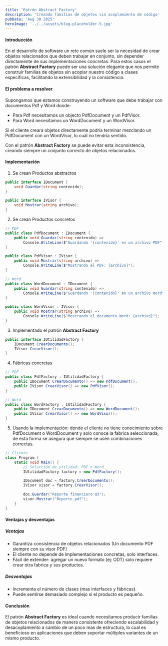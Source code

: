 ```yaml
---
title: 'Patrón Abstract Factory'
description: 'Creando familias de objetos sin acoplamiento de código'
pubDate: 'Aug 30 2025'
heroImage: '../../assets/blog-placeholder-5.jpg'
---
```


#### Introducción
En el desarrollo de software un reto común suele ser la necesidad de crear objetos relacionados que deben trabajar en conjunto, sin depender directamente de sus implementaciones concretas. Para estos casos el patrón **Abstract Factory** puede ser una solución elegante que nos permite construir familias de objetos sin acoplar nuestro código a clases específicas, facilitando la extensibilidad y la consistencia.

#### El problema a resolver
Supongamos que estamos construyendo un software que debe trabajar con documentos Pdf y Word donde:

- Para Pdf necesitamos un objecto PdfDocument y un PdfVisor.
- Para Word necesitamos un WordDocument y un WordVisor.

Si el cliente creara objetos directamente podría terminar mezclando un PdfDocument con un WordVisor, lo cual no tendría sentido.

Con el patrón **Abstract Factory** se puede evitar esta inconsistencia, creando siempre un conjunto correcto de objetos relacionados.

#### Implementación
1. Se crean Productos abstractos
```csharp
public interface IDocument {
    void Guardar(string contenido);
}

public interface IVisor {
    void Mostrar(string archivo);
}
```
2. Se crean Productos concretos
```csharp
// PDF
public class PdfDocument : IDocument {
    public void Guardar(string contenido) => 
        Console.WriteLine($"Guardando '{contenido}' en un archivo PDF");
}

public class PdfVisor : IVisor {
    public void Mostrar(string archivo) => 
        Console.WriteLine($"Mostrando el PDF: {archivo}");
}

// Word
public class WordDocument : IDocument {
    public void Guardar(string contenido) => 
        Console.WriteLine($"Guardando '{contenido}' en un archivo Word");
}

public class WordVisor : IVisor {
    public void Mostrar(string archivo) => 
        Console.WriteLine($"Mostrando el documento Word: {archivo}");
}
```
3. Implementado el patrón **Abstract Factory**
```csharp
public interface IUtilidadFactory {
    IDocument CrearDocumento();
    IVisor CrearVisor();
}

```
4. Fábricas concretas
```csharp
// PDF
public class PdfFactory : IUtilidadFactory {
    public IDocument CrearDocumento() => new PdfDocument();
    public IVisor CrearVisor() => new PdfVisor();
}

// Word
public class WordFactory : IUtilidadFactory {
    public IDocument CrearDocumento() => new WordDocument();
    public IVisor CrearVisor() => new WordVisor();
}
```
5. Usando la implementación: donde el cliente no tiene conocimiento sobre PdfDocument o WordDocument y solo conoce la fabrica seleccionada, de esta forma se asegura que siempre se usen combinaciones correctas.

```csharp
// Cliente
class Program {
    static void Main() {
        // Selección de utilidad: PDF o Word
        IUtilidadFactory factory = new PdfFactory();

        IDocument doc = factory.CrearDocumento();
        IVisor visor = factory.CrearVisor();

        doc.Guardar("Reporte financiero Q3");
        visor.Mostrar("Reporte.pdf");
    }
}
```

#### Ventajas y desventajas
##### Ventajas
- Garantiza consistencia de objetos relacionados (Un documento PDF siempre con su visor PDF)
- El cliente no depende de implementaciones concretas, solo interfaces.
- Fácil de extender: agregar un nuevo formato (ej: ODT) solo requiere crear otra fabrica y sus productos.

##### Desventajas
- Incrementa el número de clases (mas interfaces y fábricas).
- Puede sentirse demasiado complejo si el producto es pequeño.

#### Conclusión
El patrón **Abstract Factory** es ideal cuando necesitamos producir familias de objetos relacionados de manera consistente ofreciendo escalabilidad y desacoplamiento a cambio de un poco mas de estructura, lo cual es beneficioso en aplicaciones que deben soportar múltiples variantes de un mismo producto.
